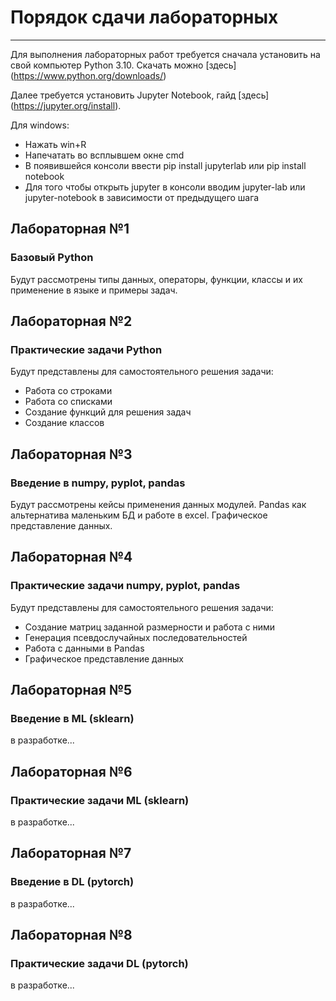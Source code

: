 # Порядок сдачи лабораторных
----------------------------

Для выполнения лабораторных работ требуется сначала установить на свой компьютер Python 3.10. Скачать можно [здесь] (https://www.python.org/downloads/)

Далее требуется установить Jupyter Notebook, гайд [здесь] (https://jupyter.org/install).

Для windows:
- Нажать win+R
- Напечатать во всплывшем окне cmd
- В появившейся консоли ввести pip install jupyterlab или pip install notebook
- Для того чтобы открыть jupyter в консоли вводим jupyter-lab или jupyter-notebook в зависимости от предыдущего шага


## Лабораторная №1
### Базовый Python
Будут рассмотрены типы данных, операторы, функции, классы и их применение в языке и примеры задач.

## Лабораторная №2
### Практические задачи Python
Будут представлены для самостоятельного решения задачи:
- Работа со строками
- Работа со списками
- Создание функций для решения задач
- Создание классов

## Лабораторная №3
### Введение в numpy, pyplot, pandas
Будут рассмотрены кейсы применения данных модулей. 
Pandas как альтернатива маленьким БД и работе в excel. 
Графическое представление данных.

## Лабораторная №4
### Практические задачи numpy, pyplot, pandas
Будут представлены для самостоятельного решения задачи:
- Создание матриц заданной размерности и работа с ними
- Генерация псевдослучайных последовательностей
- Работа с данными в Pandas
- Графическое представление данных

## Лабораторная №5
### Введение в ML (sklearn)
в разработке...

## Лабораторная №6
### Практические задачи ML (sklearn)
в разработке...


## Лабораторная №7
### Введение в DL (pytorch)
в разработке...


## Лабораторная №8
### Практические задачи DL (pytorch)
в разработке...

